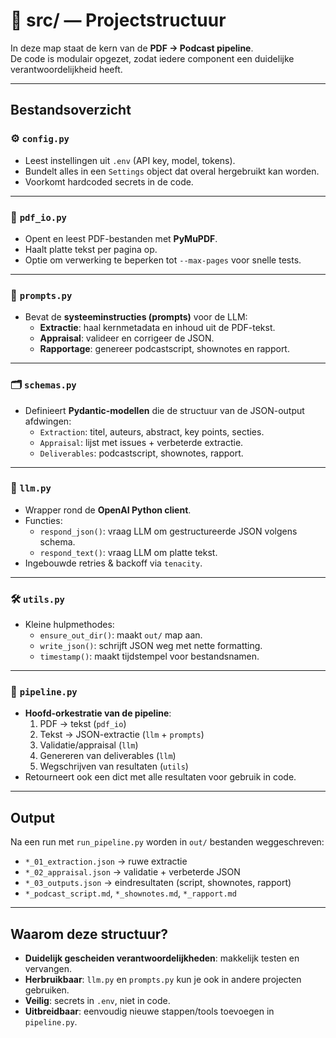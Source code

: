 # 📁 src/ — Projectstructuur

In deze map staat de kern van de **PDF → Podcast pipeline**.  
De code is modulair opgezet, zodat iedere component een duidelijke verantwoordelijkheid heeft.

---

## Bestandsoverzicht

### ⚙️ `config.py`
- Leest instellingen uit `.env` (API key, model, tokens).
- Bundelt alles in een `Settings` object dat overal hergebruikt kan worden.
- Voorkomt hardcoded secrets in de code.

---

### 📄 `pdf_io.py`
- Opent en leest PDF-bestanden met **PyMuPDF**.
- Haalt platte tekst per pagina op.
- Optie om verwerking te beperken tot `--max-pages` voor snelle tests.

---

### 💬 `prompts.py`
- Bevat de **systeeminstructies (prompts)** voor de LLM:
  - **Extractie**: haal kernmetadata en inhoud uit de PDF-tekst.
  - **Appraisal**: valideer en corrigeer de JSON.
  - **Rapportage**: genereer podcastscript, shownotes en rapport.

---

### 🗂️ `schemas.py`
- Definieert **Pydantic-modellen** die de structuur van de JSON-output afdwingen:
  - `Extraction`: titel, auteurs, abstract, key points, secties.
  - `Appraisal`: lijst met issues + verbeterde extractie.
  - `Deliverables`: podcastscript, shownotes, rapport.

---

### 🤖 `llm.py`
- Wrapper rond de **OpenAI Python client**.
- Functies:
  - `respond_json()`: vraag LLM om gestructureerde JSON volgens schema.
  - `respond_text()`: vraag LLM om platte tekst.
- Ingebouwde retries & backoff via `tenacity`.

---

### 🛠️ `utils.py`
- Kleine hulpmethodes:
  - `ensure_out_dir()`: maakt `out/` map aan.
  - `write_json()`: schrijft JSON weg met nette formatting.
  - `timestamp()`: maakt tijdstempel voor bestandsnamen.

---

### 🔗 `pipeline.py`
- **Hoofd-orkestratie van de pipeline**:
  1. PDF → tekst (`pdf_io`)
  2. Tekst → JSON-extractie (`llm` + `prompts`)
  3. Validatie/appraisal (`llm`)
  4. Genereren van deliverables (`llm`)
  5. Wegschrijven van resultaten (`utils`)
- Retourneert ook een dict met alle resultaten voor gebruik in code.

---

## Output
Na een run met `run_pipeline.py` worden in `out/` bestanden weggeschreven:
- `*_01_extraction.json` → ruwe extractie
- `*_02_appraisal.json` → validatie + verbeterde JSON
- `*_03_outputs.json` → eindresultaten (script, shownotes, rapport)
- `*_podcast_script.md`, `*_shownotes.md`, `*_rapport.md`

---

## Waarom deze structuur?
- **Duidelijk gescheiden verantwoordelijkheden**: makkelijk testen en vervangen.
- **Herbruikbaar**: `llm.py` en `prompts.py` kun je ook in andere projecten gebruiken.
- **Veilig**: secrets in `.env`, niet in code.
- **Uitbreidbaar**: eenvoudig nieuwe stappen/tools toevoegen in `pipeline.py`.